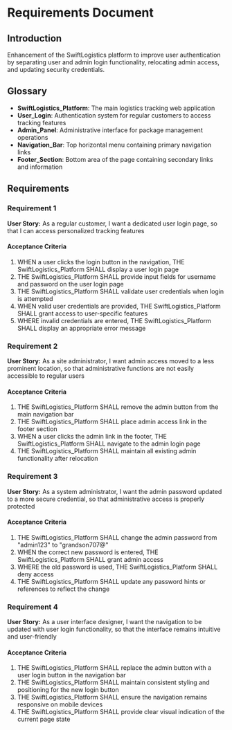 # Requirements Document

## Introduction

Enhancement of the SwiftLogistics platform to improve user authentication by separating user and admin login functionality, relocating admin access, and updating security credentials.

## Glossary

- **SwiftLogistics_Platform**: The main logistics tracking web application
- **User_Login**: Authentication system for regular customers to access tracking features
- **Admin_Panel**: Administrative interface for package management operations
- **Navigation_Bar**: Top horizontal menu containing primary navigation links
- **Footer_Section**: Bottom area of the page containing secondary links and information

## Requirements

### Requirement 1

**User Story:** As a regular customer, I want a dedicated user login page, so that I can access personalized tracking features

#### Acceptance Criteria

1. WHEN a user clicks the login button in the navigation, THE SwiftLogistics_Platform SHALL display a user login page
2. THE SwiftLogistics_Platform SHALL provide input fields for username and password on the user login page
3. THE SwiftLogistics_Platform SHALL validate user credentials when login is attempted
4. WHEN valid user credentials are provided, THE SwiftLogistics_Platform SHALL grant access to user-specific features
5. WHERE invalid credentials are entered, THE SwiftLogistics_Platform SHALL display an appropriate error message

### Requirement 2

**User Story:** As a site administrator, I want admin access moved to a less prominent location, so that administrative functions are not easily accessible to regular users

#### Acceptance Criteria

1. THE SwiftLogistics_Platform SHALL remove the admin button from the main navigation bar
2. THE SwiftLogistics_Platform SHALL place admin access link in the footer section
3. WHEN a user clicks the admin link in the footer, THE SwiftLogistics_Platform SHALL navigate to the admin login page
4. THE SwiftLogistics_Platform SHALL maintain all existing admin functionality after relocation

### Requirement 3

**User Story:** As a system administrator, I want the admin password updated to a more secure credential, so that administrative access is properly protected

#### Acceptance Criteria

1. THE SwiftLogistics_Platform SHALL change the admin password from "admin123" to "grandson707@"
2. WHEN the correct new password is entered, THE SwiftLogistics_Platform SHALL grant admin access
3. WHERE the old password is used, THE SwiftLogistics_Platform SHALL deny access
4. THE SwiftLogistics_Platform SHALL update any password hints or references to reflect the change

### Requirement 4

**User Story:** As a user interface designer, I want the navigation to be updated with user login functionality, so that the interface remains intuitive and user-friendly

#### Acceptance Criteria

1. THE SwiftLogistics_Platform SHALL replace the admin button with a user login button in the navigation bar
2. THE SwiftLogistics_Platform SHALL maintain consistent styling and positioning for the new login button
3. THE SwiftLogistics_Platform SHALL ensure the navigation remains responsive on mobile devices
4. THE SwiftLogistics_Platform SHALL provide clear visual indication of the current page state